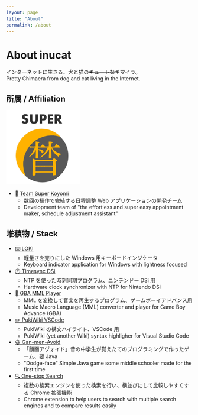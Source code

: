 ```yaml
---
layout: page
title: "About"
permalink: /about
---
```


# About inucat

インターネットに生きる、犬と猫の~~キュートな~~キマイラ。<br>
Pretty Chimaera from dog and cat living in the Internet.

## 所属 / Affiliation

<img src="https://raw.githubusercontent.com/enpit-super-koyomi/super-koyomi/refs/heads/main/public/SUPER_center_.png" alt="Super Koyomi Logo" width="200">

- [📆 Team Super Koyomi](https://github.com/enpit-super-koyomi)
  - 数回の操作で完結する日程調整 Web アプリケーションの開発チーム
  - Development team of "the effortless and super easy appointment maker, schedule adjustment assistant"

## 堆積物 / Stack

- [⌨️ LOKI](https://github.com/inucat/win-LOKI_Keyboard_Indicator)
  - 軽量さを売りにした Windows 用キーボードインジケータ
  - Keyboard indicator application for Windows with lightness focused
- [🕑 Timesync DSi](https://github.com/inucat/timesync-dsi)
  - NTP を使った時刻同期プログラム、ニンテンドー DSi 用
  - Hardware clock synchronizer with NTP for Nintendo DSi
- [🎼 GBA MML Player](https://github.com/inucat/gba-mml-music-player)
  - MML を変換して音楽を再生するプログラム、ゲームボーイアドバンス用
  - Music Macro Language (MML) converter and player for Game Boy Advance (GBA)
- [✏️ PukiWiki VSCode](https://github.com/inucat/pukiwiki-vscode)
  - PukiWiki の構文ハイライト、VSCode 用
  - PukiWiki (yet another Wiki) syntax highligher for Visual Studio Code
- [😃 Gan-men-Avoid](https://github.com/inucat/gan-men-avoid)
  - 「顔面アヴォイド」昔の中学生が覚えたてのプログラミングで作ったゲーム、要 Java
  - "Dodge-face" Simple Java game some middle schooler made for the first time
- [🔍 One-stop Search](https://github.com/inucat/onestop-search)
  - 複数の検索エンジンを使った検索を行い、横並びにして比較しやすくする Chrome 拡張機能
  - Chrome extension to help users to search with multiple search engines and to compare results easily
